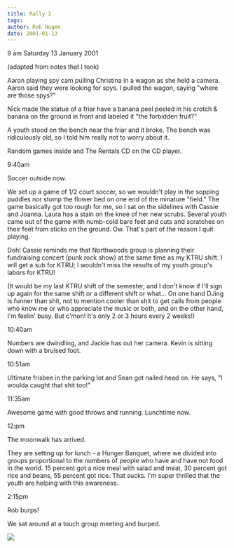 ```yaml
---
title: Rally 2
tags: 
author: Rob Nugen
date: 2001-01-13
---
```


<title>Houston Rally 2001</title>
<p class=date>9 am Saturday 13 January 2001</p>
<p class=note>(adapted from notes that I took)</p>

<p>Aaron playing spy cam pulling Christina in a wagon as she held a
camera.  Aaron said they were looking for spys.  I pulled the wagon,
saying "where are those spys?"</p>

<p>Nick made the statue of a friar have a banana peel peeled in his
crotch & banana on the ground in front and labeled it "the forbidden
fruit?"</p>

<p>A youth stood on the bench near the friar and it broke.  The bench
was ridiculously old, so I told him really not to worry about it.</p>

<p>Random games inside and The Rentals CD on the CD player.</p>

<p class=date>9:40am</p>

<p>Soccer outside now.</p>

<p>We set up a game of 1/2 court soccer, so we wouldn't play in the
sopping puddles nor stomp the flower bed on one end of the minature
"field."  The game basically got too rough for me, so I sat on the
sidelines with Cassie and Joanna.  Laura has a stain on the knee of
her new scrubs.  Several youth came out of the game with numb-cold
bare feet and cuts and scratches on their feet from sticks on the
ground.  Ow.  That's part of the reason I quit playing.</p>

<p>Doh!  Cassie reminds me that Northwoods group is planning their
fundraising concert (punk rock show) at the same time as my KTRU
shift.  I will get a sub for KTRU; I wouldn't miss the results of my
youth group's labors for KTRU!</p>

<p>(It would be my last KTRU shift of the semester, and I don't know
if I'll sign up again for the same shift or a different shift or
what...  On one hand DJing is funner than shit, not to mention cooler
than shit to get calls from people who know me or who appreciate the
music or both, and on the other hand, I'm feelin' busy.  But c'mon!
It's only 2 or 3 hours every 2 weeks!)</p>

<p class=date>10:40am</p>

<p>Numbers are dwindling, and Jackie has out her camera.  Kevin is
sitting down with a bruised foot.</p>

<p class=date>10:51am</p>

<p>Ultimate frisbee in the parking lot and Sean got nailed head on.
He says, "I woulda caught that shit too!"</p>

<p class=date>11:35am</p>

<p>Awesome game with good throws and running.  Lunchtime now.</p>

<p class=date>12:pm</p>

<p>The moonwalk has arrived.</p>

<p>They are setting up for lunch - a Hunger Banquet, where we divided
into groups proportional to the numbers of people who have and have
not food in the world.  15 percent got a nice meal with salad and
meat, 30 percent got rice and beans, 55 percent got rice.  That sucks.
I'm super thrilled that the youth are helping with this awareness.</p>

<p class=date>2:15pm</p>

<p class=grafitti>Rob burps!</p>

<p class=grafitti>We sat around at a touch group meeting and
burped.</p>

<p><img src='/images/rob/wL-ROB.gif'/></p>

